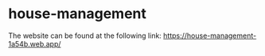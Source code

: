 # house-management

The website can be found at the following link: https://house-management-1a54b.web.app/
